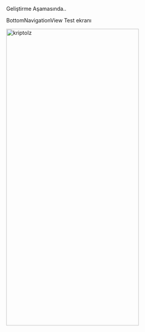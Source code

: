 Geliştirme Aşamasında..

BottomNavigationView Test ekranı

<img width="352" height="788" alt="kriptoIz" src="https://github.com/user-attachments/assets/7ca28ded-5d54-4f07-b641-e9c11bfc193b" />
